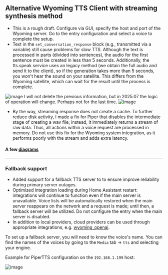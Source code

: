 
## Alternative Wyoming TTS Client with streaming synthesis method

- This is a rough draft. Configure via GUI, specify the host and port of the Wyoming server. Go to the entry configuration and select a voice to complete the setup.
- Text in the `set_conversation_response` block (e.g., transmitted via a variable) still cause problems for slow TTS. Although the text is processed in parts (divided into sentences), the audio for the first sentence must be created in less than 5 seconds. Additionally, the tts.speak service uses an legacy method (we obtain the full audio and send it to the client), so if the generation takes more than 5 seconds, you won't hear the sound on your satellite. This differs from the Wyoming satellite, which can wait for the result until the process is complete.

![image](https://github.com/user-attachments/assets/e4bd8fce-4013-44b8-bea0-d901b8434240)
I will not delete the previous information, but in 2025.07 the logic of operation will change. Perhaps not for the last time.
![image](https://github.com/user-attachments/assets/14c6666a-3d85-4077-8b82-43e29d06148a)



- By the way, streaming response does not create a cache. To further reduce disk activity, I made a fix for Piper that disables the intermediate stage of creating a wav file; instead, it immediately returns a stream of raw data. Thus, all actions within a voice request are processed in memory. Do not use this fix for the Wyoming system integration, as it performs poorly with the stream and adds extra latency.

#### A few [diagrams](https://github.com/mitrokun/streaming_tts_proxy/blob/main/DIAGRAM.md)

---
### Fallback support

* Added support for a fallback TTS server to to ensure improve reliability  during primary server outages.
* Optimized integration loading during Home Assistant restart: integrations will continue to function even if the main server is unavailable. Voice lists will be automatically restored when the main server reappears on the network and a request is made; until then, a fallback server will be utilized. Do not configure the entry when the main server is disabled.
* In addition to local providers, cloud providers can be used through appropriate integrations, e.g. [wyoming_openai](https://github.com/roryeckel/wyoming_openai).

To set up a fallback server, you will need to know the voice's name. You can find the names of the voices by going to the `Media` tab -> `tts`  and selecting your engine.

Example for PiperTTS configuration on the `192.168.1.199` host:

![image](https://github.com/user-attachments/assets/d01bcf2e-caf2-4bd7-922f-af6771959f90)
